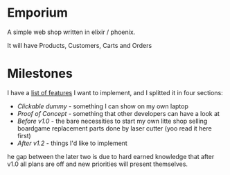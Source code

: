 # Emporium

A simple web shop written in elixir / phoenix.

It will have Products, Customers, Carts and Orders 

# Milestones

I have a  [list of features](Milestones.md) I want to implement, and I splitted it in four sections:

* *Clickable dummy* - something I can show on my own laptop
* *Proof of Concept* - something that other developers can have a look at
* *Before v1.0* - the bare necessities to start my own litte shop selling boardgame replacement parts done by laser cutter (yoo read it here first)
* *After v1.2* - things I'd like to implement 

he gap between the later two is due to hard earned knowledge that after v1.0 all plans are off and new priorities will present themselves.


